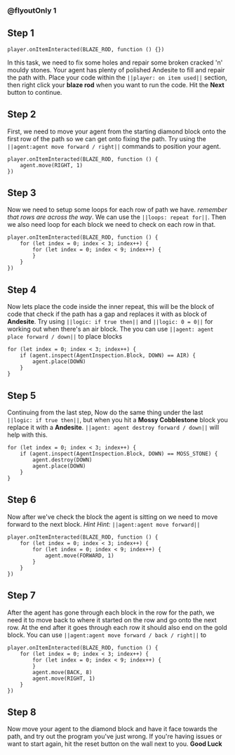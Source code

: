 ### @flyoutOnly 1

## Step 1

```template
player.onItemInteracted(BLAZE_ROD, function () {})
```

In this task, we need to fix some holes and repair some broken cracked 'n'
mouldy stones. Your agent has plenty of polished Andesite to fill and repair
the path with. Place your code within the ``||player: on item used||`` section,
then right click your **blaze rod** when you want to run the code.
Hit the **Next** button to continue.

## Step 2
First, we need to move your agent from the starting diamond block onto the first
row of the path so we can get onto fixing the path. Try using the
``||agent:agent move forward / right||`` commands to position your agent.

```blocks
player.onItemInteracted(BLAZE_ROD, function () {
    agent.move(RIGHT, 1)
})
```

## Step 3
Now we need to setup some loops for each row of path we have. *remember that
rows are across the way*. We can use the ``||loops: repeat for||``. Then we also
need loop for each block we need to check on each row in that.
```blocks
player.onItemInteracted(BLAZE_ROD, function () {
    for (let index = 0; index < 3; index++) {
        for (let index = 0; index < 9; index++) {
        }
    }
})
```

## Step 4
Now lets place the code inside the inner repeat, this will be the block of code 
that check if the path has a gap and replaces it with as block of **Andesite**.
Try using ``||logic: if true then||`` and ``||logic: 0 = 0||`` 
for working out when there's an air block. The you can use
``||agent: agent place forward / down||`` to place blocks
```blocks
for (let index = 0; index < 3; index++) {
    if (agent.inspect(AgentInspection.Block, DOWN) == AIR) {
        agent.place(DOWN)
    }
}
```

## Step 5
Continuing from the last step, Now do the same thing under the last 
``||logic: if true then||``, but when you hit a
**Mossy Cobblestone** block you replace it with a **Andesite**. 
``||agent: agent destroy forward / down||`` will help with this.
```blocks
for (let index = 0; index < 3; index++) {
    if (agent.inspect(AgentInspection.Block, DOWN) == MOSS_STONE) {
        agent.destroy(DOWN)
        agent.place(DOWN)
    }
}
```

## Step 6
Now after we've check the block the agent is sitting on we need to move
forward to the next block. *Hint Hint:* ``||agent:agent move forward||``
```blocks
player.onItemInteracted(BLAZE_ROD, function () {
    for (let index = 0; index < 3; index++) {
        for (let index = 0; index < 9; index++) {
            agent.move(FORWARD, 1)
        }
    }
})
```

## Step 7
After the agent has gone through each block in the row for the path, we need it
to move back to where it started on the row and go onto the next row. At the end
after it goes through each row it should also end on the gold block. You can use
``||agent:agent move forward / back / right||`` to 
```blocks
player.onItemInteracted(BLAZE_ROD, function () {
    for (let index = 0; index < 3; index++) {
        for (let index = 0; index < 9; index++) {
        }
        agent.move(BACK, 8)
        agent.move(RIGHT, 1)
    }
})
```

## Step 8
Now move your agent to the diamond block and have it face towards the path,
and try out the program you've just wrong. If you're having issues or want to
start again, hit the reset button on the wall next to you. **Good Luck**